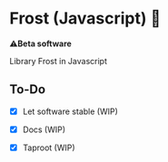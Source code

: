 # Frost (Javascript) 🔑

⚠️**Beta software**

Library Frost in Javascript

## To-Do

- [x] Let software stable (WIP)
- [x] Docs (WIP)
- [x] Taproot (WIP)

